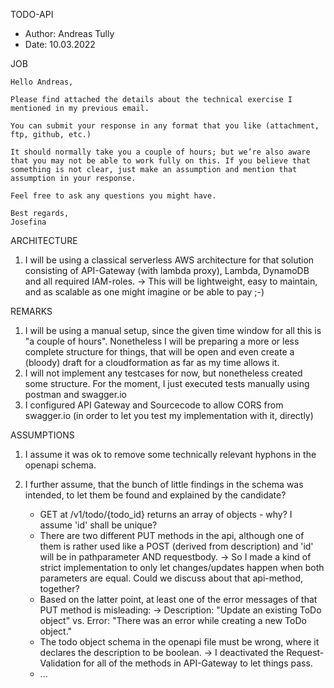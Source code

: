 TODO-API

- Author: Andreas Tully
- Date: 10.03.2022

JOB

```
Hello Andreas,

Please find attached the details about the technical exercise I mentioned in my previous email.

You can submit your response in any format that you like (attachment, ftp, github, etc.)

It should normally take you a couple of hours; but we’re also aware that you may not be able to work fully on this. If you believe that something is not clear, just make an assumption and mention that assumption in your response.

Feel free to ask any questions you might have.

Best regards,
Josefina
```

ARCHITECTURE

1. I will be using a classical serverless AWS architecture for that solution consisting of API-Gateway (with lambda proxy), Lambda, DynamoDB and all required IAM-roles.
   -> This will be lightweight, easy to maintain, and as scalable as one might imagine or be able to pay ;-)

REMARKS

1. I will be using a manual setup, since the given time window for all this is "a couple of hours". Nonetheless I will be preparing a more or less complete structure for things, that will be open and    even create a (bloody) draft for a cloudformation as far as my time allows it.
2. I will not implement any testcases for now, but nonetheless created some structure. For the moment, I just executed tests manually using postman and swagger.io
3. I configured API Gateway and Sourcecode to allow CORS from swagger.io (in order to let you test my implementation with it, directly)

ASSUMPTIONS

1. I assume it was ok to remove some technically relevant hyphons in the openapi schema.
2. I further assume, that the bunch of little findings in the schema was intended, to let them be found and explained by the candidate?

   - GET at /v1/todo/{todo_id} returns an array of objects - why? I assume 'id' shall be unique?
   - There are two different PUT methods in the api, although one of them is rather used like a POST (derived from description) and 'id' will be in pathparameter AND requestbody.
     -> So I made a kind of strict implementation to only let changes/updates happen when both parameters are equal. Could we discuss about that api-method, together?
   - Based on the latter point, at least one of the error messages of that PUT method is misleading: 
     -> Description: "Update an existing ToDo object" vs. Error: "There was an error while creating a new ToDo object."
   - The todo object schema in the openapi file must be wrong, where it declares the description to be boolean.
     -> I deactivated the Request-Validation for all of the methods in API-Gateway to let things pass.
   - ...








